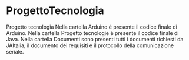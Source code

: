 # ProgettoTecnologia
Progetto tecnologia
Nella cartella Arduino è presente il codice finale di Arduino.
Nella cartella Progetto tecnologie è presente il codice finale di Java.
Nella cartella Documenti sono presenti tutti i documenti richiesti da JAItalia, il documento dei requisiti e il protocollo della comunicazione seriale.

